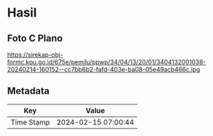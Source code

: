 # Hasil

## Foto C Plano

https://sirekap-obj-formc.kpu.go.id/675e/pemilu/ppwp/34/04/13/20/01/3404132001038-20240214-160152--cc7bb6b2-fafd-403e-ba08-05e49acb466c.jpg


## Metadata

| Key        | Value               |
| ---------- | ------------------- |
| Time Stamp | 2024-02-15 07:00:44 |



